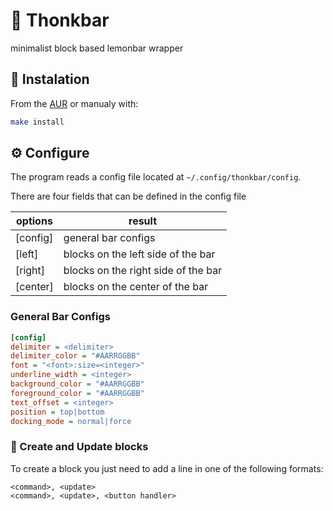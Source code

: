 # 🤔 Thonkbar

minimalist block based lemonbar wrapper
## :link: Instalation

From the [AUR](https://aur.archlinux.org/packages/thonkbar-git/) or manualy
with:

```bash
make install
```

## ⚙️ Configure

The program reads a config file located at `~/.config/thonkbar/config`.

There are four fields that can be defined in the config file

| options   | result                              |
| --------- | ----------------------------------- |
| [config]  | general bar configs                 |
| [left]    | blocks on the left side of the bar  |
| [right]   | blocks on the right side of the bar |
| [center]  | blocks on the center of the bar     |

### General Bar Configs

```ini
[config]
delimiter = <delimiter>
delimiter_color = "#AARRGGBB"
font = "<font>:size=<integer>"
underline_width = <integer>
background_color = "#AARRGGBB"
foreground_color = "#AARRGGBB"
text_offset = <integer>
position = top|bottom
docking_mode = normal|force
```

### 📡 Create and Update blocks

To create a block you just need to add a line in one of the following formats:

```
<command>, <update>
<command>, <update>, <button handler>
```

#### <script>

Is a script that outputs a suported block format. If the path to the command to
be executed starts with `script/` the bar will look at the folder
`~/.config/thonkbar/scripts`

Scripts used can output up to 3 lines:
 - text on the block
 - text colour (#RRGGBB)
 - underline colour (#RRGGBB)

#### <update>

Represents the script update kind/frequency. Can be any of the following:

| options      | result                                                  |
| ------------ | --------------------------------------------------------|
| integer      | delay (greater than 0) between executions in seconds    |
| "ONCE"       | run the script only once on start-up                    |
| "CONTINUOUS" | update the block every time the script gives a new line |

Optionally a block can be updated via a signal.
Usefull information for each block is outputed when the bar starts.
This also includes the bound signal.

#### <button handler>
Is a script that is called with the following arguments whenever a mouse click
is registered on the bar.

```bash
<button handler> <button> <id>
```

where:
 - `<button>` can be: `LEFT`, `CENTER`, `RIGHT`, `UP`, and `DOWN`
 - `<id>` is the signal bound to the block (usefull to update the block after
     handling the button press

## Examples

* Config file with:
  * custom delimiter character and color
  * block on the right side of the bar that displays time/date (updates every second)
  * block on the left side that listens continuously to a script located at `~/.config/thonkbar/scripts/workspaces`

```ini
[config]
delimiter = "  |  "
delimiter_color = "#666666"

[right]
date '+%d/%m  %H:%M', 1

[left]
scripts/workspaces, CONTINUOUS
 ```

* My personal [config](https://github.com/JoseFilipeFerreira/toolbelt/blob/master/powertools/thonkbar/config)
* Usefull scripts:
  * Script for [battery](https://github.com/JoseFilipeFerreira/toolbelt/blob/master/powertools/thonkbar/scripts/battery)
  * Script for [wifi](https://github.com/JoseFilipeFerreira/toolbelt/blob/master/powertools/thonkbar/scripts/wifi)
  * Script for [workspaces on i3](https://github.com/JoseFilipeFerreira/toolbelt/blob/master/powertools/thonkbar/scripts/workspaces).

